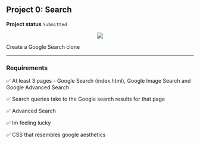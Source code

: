 <h2>Project 0: Search</h2>

<b>Project status</b> <code>Submitted</code>

<p align="center"><img src="https://i.imgur.com/WQk9Y2y.gif"/></p>

Create a Google Search clone

---
<b><h3>Requirements</h3></b>

:white_check_mark: At least 3 pages - Google Search (index.html), Google Image Search and Google Advanced Search 

:white_check_mark:  Search queries take to the Google search results for that page

:white_check_mark: Advanced Search 

:white_check_mark: Im feeling lucky

:white_check_mark: CSS that resembles google aesthetics


